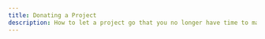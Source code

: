 ```yaml
---
title: Donating a Project
description: How to let a project go that you no longer have time to maintain
---
```

